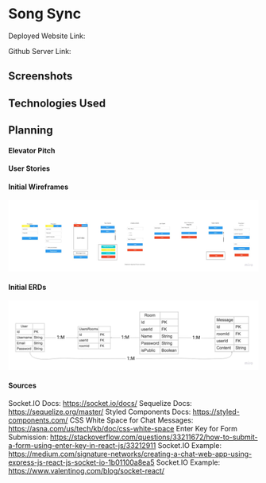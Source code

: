 # Song Sync

Deployed Website Link: 

Github Server Link: 

## Screenshots

## Technologies Used

## Planning

#### Elevator Pitch

#### User Stories

#### Initial Wireframes
![Wireframes](/SongSync.jpg)

#### Initial ERDs
![ERDs](/SongSync2.jpg)

#### Sources

Socket.IO Docs: https://socket.io/docs/
Sequelize Docs: https://sequelize.org/master/
Styled Components Docs: https://styled-components.com/
CSS White Space for Chat Messages: https://asna.com/us/tech/kb/doc/css-white-space
Enter Key for Form Submission: https://stackoverflow.com/questions/33211672/how-to-submit-a-form-using-enter-key-in-react-js/33212911
Socket.IO Example: https://medium.com/signature-networks/creating-a-chat-web-app-using-express-js-react-js-socket-io-1b01100a8ea5
Socket.IO Example: https://www.valentinog.com/blog/socket-react/